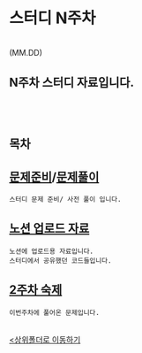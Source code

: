 # 스터디 N주차
</br>
 (MM.DD)

 N주차 스터디 자료입니다.
-

</br></br>

## 목차


[문제준비](Question.ipynb)/[문제풀이](Question_pre.ipynb)
-
    스터디 문제 준비/ 사전 풀이 입니다.

[노션 업로드 자료](Notion_nb.ipynb)
-
    노션에 업로드용 자료입니다.
    스터디에서 공유했던 코드들입니다.

[2주차 숙제](Study_hw.ipynb)
-
    이번주차에 풀어온 문제입니다.

<br>[<상위폴더로 이동하기](..)